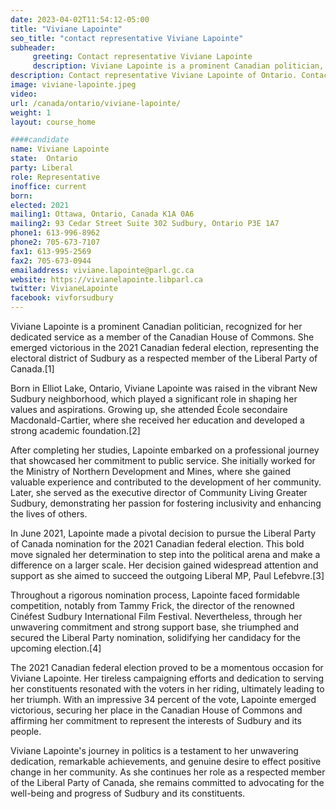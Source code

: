 ```yaml
---
date: 2023-04-02T11:54:12-05:00
title: "Viviane Lapointe"
seo_title: "contact representative Viviane Lapointe"
subheader:
     greeting: Contact representative Viviane Lapointe
     description: Viviane Lapointe is a prominent Canadian politician, recognized for her dedicated service as a member of the Canadian House of Commons.
description: Contact representative Viviane Lapointe of Ontario. Contact information for Viviane Lapointe includes email address, phone number, and mailing address.
image: viviane-lapointe.jpeg
video:
url: /canada/ontario/viviane-lapointe/
weight: 1
layout: course_home

####candidate
name: Viviane Lapointe
state:	Ontario
party: Liberal
role: Representative
inoffice: current
born:
elected: 2021
mailing1: Ottawa, Ontario, Canada K1A 0A6
mailing2: 93 Cedar Street Suite 302 Sudbury, Ontario P3E 1A7
phone1: 613-996-8962
phone2: 705-673-7107
fax1: 613-995-2569
fax2: 705-673-0944
emailaddress: viviane.lapointe@parl.gc.ca
website: https://vivianelapointe.libparl.ca
twitter: VivianeLapointe
facebook: vivforsudbury
---
```


Viviane Lapointe is a prominent Canadian politician, recognized for her dedicated service as a member of the Canadian House of Commons. She emerged victorious in the 2021 Canadian federal election, representing the electoral district of Sudbury as a respected member of the Liberal Party of Canada.[1]

Born in Elliot Lake, Ontario, Viviane Lapointe was raised in the vibrant New Sudbury neighborhood, which played a significant role in shaping her values and aspirations. Growing up, she attended École secondaire Macdonald-Cartier, where she received her education and developed a strong academic foundation.[2]

After completing her studies, Lapointe embarked on a professional journey that showcased her commitment to public service. She initially worked for the Ministry of Northern Development and Mines, where she gained valuable experience and contributed to the development of her community. Later, she served as the executive director of Community Living Greater Sudbury, demonstrating her passion for fostering inclusivity and enhancing the lives of others.

In June 2021, Lapointe made a pivotal decision to pursue the Liberal Party of Canada nomination for the 2021 Canadian federal election. This bold move signaled her determination to step into the political arena and make a difference on a larger scale. Her decision gained widespread attention and support as she aimed to succeed the outgoing Liberal MP, Paul Lefebvre.[3]

Throughout a rigorous nomination process, Lapointe faced formidable competition, notably from Tammy Frick, the director of the renowned Cinéfest Sudbury International Film Festival. Nevertheless, through her unwavering commitment and strong support base, she triumphed and secured the Liberal Party nomination, solidifying her candidacy for the upcoming election.[4]

The 2021 Canadian federal election proved to be a momentous occasion for Viviane Lapointe. Her tireless campaigning efforts and dedication to serving her constituents resonated with the voters in her riding, ultimately leading to her triumph. With an impressive 34 percent of the vote, Lapointe emerged victorious, securing her place in the Canadian House of Commons and affirming her commitment to represent the interests of Sudbury and its people.

Viviane Lapointe's journey in politics is a testament to her unwavering dedication, remarkable achievements, and genuine desire to effect positive change in her community. As she continues her role as a respected member of the Liberal Party of Canada, she remains committed to advocating for the well-being and progress of Sudbury and its constituents.
